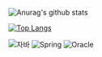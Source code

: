 ![Anurag's github stats](https://github-readme-stats.vercel.app/api?username=HongHyeYoung)

[![Top Langs](https://github-readme-stats.vercel.app/api/top-langs/?username=delay-100&layout=compact)](https://github.com/HongHyeYoung/github-readme-stats)


![자바](https://img.shields.io/badge/-자바-007396?style=flat&logo=Java&logoColor=ffffff)
![Spring](https://img.shields.io/badge/-Spring-6DB33F?style=for-the-badge&logo=Spring&logoColor=white)
![Oracle](https://img.shields.io/badge/oracle-F80000?style=for-the-badge&logo=oracle&logoColor=white)
